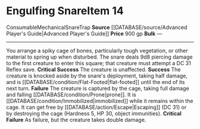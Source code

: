 ﻿---
id: '702'
item_category: Snares
level: '14'
name: Engulfing Snare
price: 900 gp
rarity: Common
source: '[[DATABASE/source/Advanced Player''s Guide|Advanced Player''s Guide]]'
subcategory: snare
trait:
- '[[DATABASE/trait/Consumable|Consumable]]'
- '[[DATABASE/trait/Mechanical|Mechanical]]'
- '[[DATABASE/trait/Snare|Snare]]'
- '[[DATABASE/trait/Trap|Trap]]'
type: Item

---
# Engulfing Snare<span class="item-type">Item 14</span>

<span class="item-trait">Consumable</span><span class="item-trait">Mechanical</span><span class="item-trait">Snare</span><span class="item-trait">Trap</span>
**Source** [[DATABASE/source/Advanced Player's Guide|Advanced Player's Guide]] 
**Price** 900 gp
**Bulk** —

---
You arrange a spiky cage of bones, particularly tough vegetation, or other material to spring up when disturbed. The snare deals 9d8 piercing damage to the first creature to enter this square; that creature must attempt a DC 31 Reflex save.
**Critical Success** The creature is unaffected.
**Success** The creature is knocked aside by the snare's deployment, taking half damage, and is [[DATABASE/condition/Flat-Footed|flat-footed]] until the end of its next turn.
**Failure** The creature is captured by the cage, taking full damage and falling [[DATABASE/condition/Prone|prone]]. It is [[DATABASE/condition/Immobilized|immobilized]] while it remains within the cage. It can get free by [[DATABASE/action/Escape|Escaping]] (DC 31) or by destroying the cage (Hardness 5, HP 30, object immunities).
**Critical Failure** As failure, but the creature takes double damage.